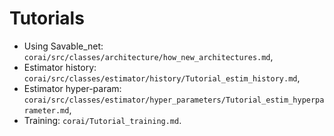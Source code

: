 # Tutorials

- Using Savable_net: `corai/src/classes/architecture/how_new_architectures.md`,
- Estimator history: `corai/src/classes/estimator/history/Tutorial_estim_history.md`,
- Estimator hyper-param: `corai/src/classes/estimator/hyper_parameters/Tutorial_estim_hyperparameter.md`,
- Training: `corai/Tutorial_training.md`.